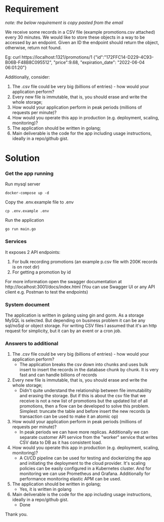 # Requirement

_note: the below requirement is copy pasted from the email_

We receive some records in a CSV file (example promotions.csv attached) every 30 minutes. We would like to store these objects in a way to be accessed by an endpoint.
Given an ID the endpoint should return the object, otherwise, return not found. 

Eg:
curl https://localhost:1321/promotions/1 {"id":"172FFC14-D229-4C93-B06B-F48B8C095512", "price":9.68, "expiration_date": "2022-06-04 06:01:20"}

Additionally, consider:
1. The .csv file could be very big (billions of entries) - how would your application perform?
2. Every new file is immutable, that is, you should erase and write the whole storage;
3. How would your application perform in peak periods (millions of requests per minute)?
4. How would you operate this app in production (e.g. deployment, scaling, monitoring)? 
5. The application should be written in golang;
6. Main deliverable is the code for the app including usage instructions, ideally in a repo/github gist.

# Solution

### Get the app running

Run mysql server
```shell
docker-compose up -d
```
Copy the .env.example file to .env
```shell
cp .env.example .env
```

Run the application
```shell
go run main.go
```

### Services
It exposes 2 API endpoints:
1. For bulk recording promotions (an example p.csv file with 200K records is on root dir)
2. For getting a promotion by id

For more information open the swagger documentation at http://localhost:3001/docs/index.html
(You can use Swagger UI or any API client e.g. Postman to test the endpoints)

### System document
The application is written in golang using gin and gorm. As a storage MySQL is selected. But depending on business problem it can be any sql/noSql or object storage. For writing CSV files I assumed that it's an http request for simplicity, but it can by an event or a cron job.

### Answers to additional
1. The .csv file could be very big (billions of entries) - how would your application perform?
    - The application breaks the csv down into chunks and uses bulk insert to insert the records in the database chunk by chunk. It is very fast and can handle billions of records
2. Every new file is immutable, that is, you should erase and write the whole storage;
    - Didn't quite understand the relationship between file immutability and erasing the storage. But if this is about the csv file that we receive is not a new list of promotions but the updated list of all promotions, then a flow can be developed to solve this problem. Simplest: truncate the table and before insert the new records (a transaction can be used to make it an atomic op)
3. How would your application perform in peak periods (millions of requests per minute)?
    - In peak periods we can have more replicas. Additionally we can separate customer API service from the "worker" service that writes CSV data to DB as it has consistent load.
4. How would you operate this app in production (e.g. deployment, scaling, monitoring)?
    - A CI/CD pipeline can be used for testing and dockerizing the app and initiating the deployment to the cloud provider. It's scaling policies can be easily configured in a Kubernetes cluster. And for monitoring we can use Prometheus and Grafana. Additionally for performance monitoring elastic APM can be used.
5. The application should be written in golang;
    - Yes, it is written in golang
6. Main deliverable is the code for the app including usage instructions, ideally in a repo/github gist.
    - Done

Thank you.